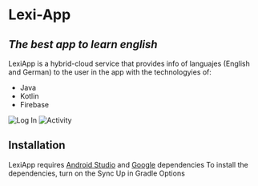 # Lexi-App
## _The best app to learn english_

LexiApp is a hybrid-cloud service that provides info of languajes (English and German) to the user in the app with the technologyies of: 
- Java
- Kotlin
- Firebase

![Log In](https://drive.google.com/uc?export=view&id=1OSsypZoUJFHvtxwG9fxs-9Y83FfN7fuB)
![Activity](https://drive.google.com/uc?export=view&id=15NQLGYjq79wM8yp0_rWbOezNEnjAQ1Ig)

## Installation

LexiApp requires [Android Studio]() and [Google](https://nodejs.org/) dependencies
To install the dependencies, turn on the Sync Up in Gradle Options
